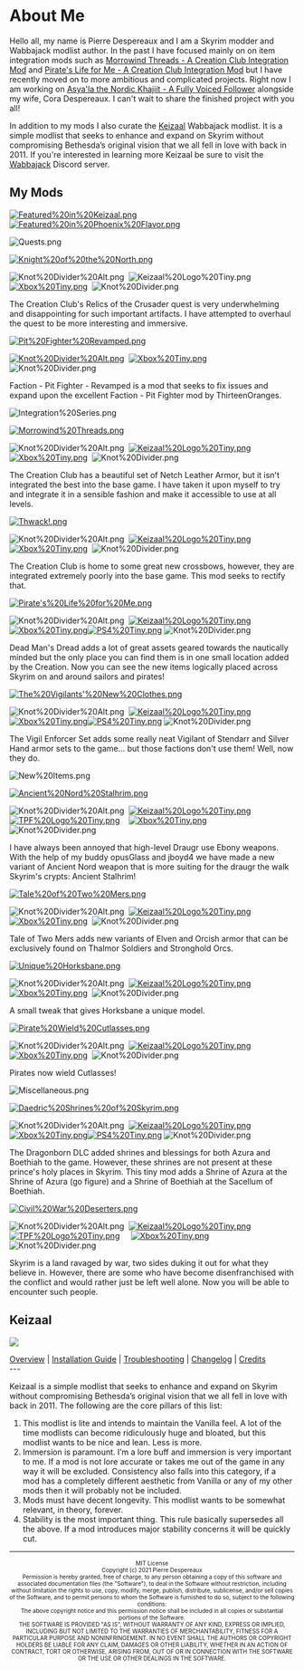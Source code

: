 # About Me

Hello all, my name is Pierre Despereaux and I am a Skyrim modder and Wabbajack modlist author. In the past I have focused mainly on on item integration mods such as [Morrowind Threads - A Creation Club Integration Mod](https://www.nexusmods.com/skyrimspecialedition/mods/45352) and [Pirate's Life for Me - A Creation Club Integration Mod](https://www.nexusmods.com/skyrimspecialedition/mods/35163) but I have recently moved on to more ambitious and complicated projects. Right now I am working on [Asya'la the Nordic Khajiit - A Fully Voiced Follower](https://www.youtube.com/watch?v=rbU1ubNYZbo) alongside my wife, Cora Despereaux. I can't wait to share the finished project with you all!

In addition to my mods I also curate the [Keizaal](https://pierredespereaux.github.io/Keizaal/) Wabbajack modlist. It is a simple modlist that seeks to enhance and expand on Skyrim without compromising Bethesda’s original vision that we all fell in love with back in 2011. If you're interested in learning more Keizaal be sure to visit the [Wabbajack](https://discord.com/invite/wabbajack) Discord server.

## My Mods

[![Featured%20in%20Keizaal.png](https://raw.githubusercontent.com/PierreDespereaux/Keizaal/main/assets/images/branding/Featured%20in%20Keizaal.png)](https://pierredespereaux.github.io/Keizaal/)[![Featured%20in%20Phoenix%20Flavor.png](https://raw.githubusercontent.com/PierreDespereaux/PierreDespereaux/master/assets/images/Featured%20in%20Phoenix%20Flavor.png)](https://thephoenixflavour.com/tpf/introduction/)

![Quests.png](https://raw.githubusercontent.com/PierreDespereaux/PierreDespereaux/master/assets/images/banners/Quests.png)

[![Knight%20of%20the%20North.png](https://raw.githubusercontent.com/PierreDespereaux/PierreDespereaux/master/assets/images/banners/Knight%20of%20the%20North.png)](https://www.nexusmods.com/skyrimspecialedition/mods/45869)

![Knot%20Divider%20Alt.png](https://raw.githubusercontent.com/PierreDespereaux/PierreDespereaux/master/assets/images/Knot%20Divider%20Alt.png)  ![Keizaal%20Logo%20Tiny.png](https://raw.githubusercontent.com/PierreDespereaux/Keizaal/main/assets/images/branding/Keizaal%20Logo%20Tiny.png)     [![Xbox%20Tiny.png](https://raw.githubusercontent.com/PierreDespereaux/PierreDespereaux/master/assets/images/Xbox%20Tiny.png)](https://bethesda.net/en/mods/skyrim/mod-detail/4200958)  ![Knot%20Divider.png](https://raw.githubusercontent.com/PierreDespereaux/PierreDespereaux/master/assets/images/Knot%20Divider.png)

The Creation Club's Relics of the Crusader quest is very underwhelming and disappointing for such important artifacts. I have attempted to overhaul the quest to be more interesting and immersive.

[![Pit%20Fighter%20Revamped.png](https://raw.githubusercontent.com/PierreDespereaux/PierreDespereaux/master/assets/images/banners/Pit%20Fighter%20Revamped.png)](https://www.nexusmods.com/skyrimspecialedition/mods/42340)

[![Knot%20Divider%20Alt.png](https://raw.githubusercontent.com/PierreDespereaux/PierreDespereaux/master/assets/images/Knot%20Divider%20Alt.png)](https://youtu.be/dQw4w9WgXcQ)  [![Xbox%20Tiny.png](https://raw.githubusercontent.com/PierreDespereaux/PierreDespereaux/master/assets/images/Xbox%20Tiny.png)](https://bethesda.net/en/mods/skyrim/mod-detail/4194323)  ![Knot%20Divider.png](https://raw.githubusercontent.com/PierreDespereaux/PierreDespereaux/master/assets/images/Knot%20Divider.png)

Faction - Pit Fighter - Revamped is a mod that seeks to fix issues and expand upon the excellent Faction - Pit Fighter mod by ThirteenOranges.

![Integration%20Series.png](https://raw.githubusercontent.com/PierreDespereaux/PierreDespereaux/master/assets/images/banners/Integration%20Series.png)

[![Morrowind%20Threads.png](https://raw.githubusercontent.com/PierreDespereaux/PierreDespereaux/master/assets/images/banners/Morrowind%20Threads.png)](https://www.nexusmods.com/skyrimspecialedition/mods/45352)

![Knot%20Divider%20Alt.png](https://raw.githubusercontent.com/PierreDespereaux/PierreDespereaux/master/assets/images/Knot%20Divider%20Alt.png)  [![Keizaal%20Logo%20Tiny.png](https://raw.githubusercontent.com/PierreDespereaux/Keizaal/main/assets/images/branding/Keizaal%20Logo%20Tiny.png)](http://pierredespereaux.github.io/Keizaal/)     [![Xbox%20Tiny.png](https://raw.githubusercontent.com/PierreDespereaux/PierreDespereaux/master/assets/images/Xbox%20Tiny.png)](https://bethesda.net/en/mods/skyrim/mod-detail/4198330)  ![Knot%20Divider.png](https://raw.githubusercontent.com/PierreDespereaux/PierreDespereaux/master/assets/images/Knot%20Divider.png)

The Creation Club has a beautiful set of Netch Leather Armor, but it isn't integrated the best into the base game. I have taken it upon myself to try and integrate it in a sensible fashion and make it accessible to use at all levels.

[![Thwack!.png](https://raw.githubusercontent.com/PierreDespereaux/PierreDespereaux/master/assets/images/banners/Thwack!.png)](https://www.nexusmods.com/skyrimspecialedition/mods/42653/)

![Knot%20Divider%20Alt.png](https://raw.githubusercontent.com/PierreDespereaux/PierreDespereaux/master/assets/images/Knot%20Divider%20Alt.png)  [![Keizaal%20Logo%20Tiny.png](https://raw.githubusercontent.com/PierreDespereaux/Keizaal/main/assets/images/branding/Keizaal%20Logo%20Tiny.png)](http://pierredespereaux.github.io/Keizaal/)     [![Xbox%20Tiny.png](https://raw.githubusercontent.com/PierreDespereaux/PierreDespereaux/master/assets/images/Xbox%20Tiny.png)](https://bethesda.net/en/mods/skyrim/mod-detail/4189205)  ![Knot%20Divider.png](https://raw.githubusercontent.com/PierreDespereaux/PierreDespereaux/master/assets/images/Knot%20Divider.png)

The Creation Club is home to some great new crossbows, however, they are integrated extremely poorly into the base game. This mod seeks to rectify that.

[![Pirate's%20Life%20for%20Me.png](https://raw.githubusercontent.com/PierreDespereaux/PierreDespereaux/master/assets/images/banners/Pirate's%20Life%20for%20Me.png)](https://www.nexusmods.com/skyrimspecialedition/mods/35163)

![Knot%20Divider%20Alt.png](https://raw.githubusercontent.com/PierreDespereaux/PierreDespereaux/master/assets/images/Knot%20Divider%20Alt.png)  [![Keizaal%20Logo%20Tiny.png](https://raw.githubusercontent.com/PierreDespereaux/Keizaal/main/assets/images/branding/Keizaal%20Logo%20Tiny.png)](http://pierredespereaux.github.io/Keizaal/)     [![Xbox%20Tiny.png](https://raw.githubusercontent.com/PierreDespereaux/PierreDespereaux/master/assets/images/Xbox%20Tiny.png)](https://bethesda.net/en/mods/skyrim/mod-detail/4157655)[![PS4%20Tiny.png](https://raw.githubusercontent.com/PierreDespereaux/PierreDespereaux/master/assets/images/PS4%20Tiny.png)](https://bethesda.net/en/mods/skyrim/mod-detail/4157657) ![Knot%20Divider.png](https://raw.githubusercontent.com/PierreDespereaux/PierreDespereaux/master/assets/images/Knot%20Divider.png)

Dead Man's Dread adds a lot of great assets geared towards the nautically minded but the only place you can find them is in one small location added by the Creation. Now you can see the new items logically placed across Skyrim on and around sailors and pirates!

[![The%20Vigilants'%20New%20Clothes.png](https://raw.githubusercontent.com/PierreDespereaux/PierreDespereaux/master/assets/images/banners/The%20Vigilants'%20New%20Clothes.png)](https://www.nexusmods.com/skyrimspecialedition/mods/31991)

![Knot%20Divider%20Alt.png](https://raw.githubusercontent.com/PierreDespereaux/PierreDespereaux/master/assets/images/Knot%20Divider%20Alt.png)  [![Keizaal%20Logo%20Tiny.png](https://raw.githubusercontent.com/PierreDespereaux/Keizaal/main/assets/images/branding/Keizaal%20Logo%20Tiny.png)](http://pierredespereaux.github.io/Keizaal/)     [![Xbox%20Tiny.png](https://raw.githubusercontent.com/PierreDespereaux/PierreDespereaux/master/assets/images/Xbox%20Tiny.png)](https://bethesda.net/en/mods/skyrim/mod-detail/4144937)[![PS4%20Tiny.png](https://raw.githubusercontent.com/PierreDespereaux/PierreDespereaux/master/assets/images/PS4%20Tiny.png)](https://bethesda.net/en/mods/skyrim/mod-detail/4144938) ![Knot%20Divider.png](https://raw.githubusercontent.com/PierreDespereaux/PierreDespereaux/master/assets/images/Knot%20Divider.png)

The Vigil Enforcer Set adds some really neat Vigilant of Stendarr and Silver Hand armor sets to the game... but those factions don't use them! Well, now they do.

![New%20Items.png](https://raw.githubusercontent.com/PierreDespereaux/PierreDespereaux/master/assets/images/banners/New%20Items.png)

[![Ancient%20Nord%20Stalhrim.png](https://raw.githubusercontent.com/PierreDespereaux/PierreDespereaux/master/assets/images/banners/Ancient%20Nord%20Stalhrim.png)](https://www.nexusmods.com/skyrimspecialedition/mods/48756)

![Knot%20Divider%20Alt.png](https://raw.githubusercontent.com/PierreDespereaux/PierreDespereaux/master/assets/images/Knot%20Divider%20Alt.png)  [![Keizaal%20Logo%20Tiny.png](https://raw.githubusercontent.com/PierreDespereaux/Keizaal/main/assets/images/branding/Keizaal%20Logo%20Tiny.png)](http://pierredespereaux.github.io/Keizaal/) [![TPF%20Logo%20Tiny.png](https://raw.githubusercontent.com/PierreDespereaux/PierreDespereaux/master/assets/images/TPF%20Logo%20Tiny.png)](http://thephoenixflavour.com/tpf/introduction/)    [![Xbox%20Tiny.png](https://raw.githubusercontent.com/PierreDespereaux/PierreDespereaux/master/assets/images/Xbox%20Tiny.png)](https://bethesda.net/en/mods/skyrim/mod-detail/4210568)  ![Knot%20Divider.png](https://raw.githubusercontent.com/PierreDespereaux/PierreDespereaux/master/assets/images/Knot%20Divider.png)

I have always been annoyed that high-level Draugr use Ebony weapons. With the help of my buddy opusGlass and jboyd4 we have made a new variant of Ancient Nord weapon that is more suiting for the draugr the walk Skyrim's crypts: Ancient Stalhrim!

[![Tale%20of%20Two%20Mers.png](https://raw.githubusercontent.com/PierreDespereaux/PierreDespereaux/master/assets/images/banners/Tale%20of%20Two%20Mers.png)](https://www.nexusmods.com/skyrimspecialedition/mods/43074)

![Knot%20Divider%20Alt.png](https://raw.githubusercontent.com/PierreDespereaux/PierreDespereaux/master/assets/images/Knot%20Divider%20Alt.png)  [![Keizaal%20Logo%20Tiny.png](https://raw.githubusercontent.com/PierreDespereaux/Keizaal/main/assets/images/branding/Keizaal%20Logo%20Tiny.png)](http://pierredespereaux.github.io/Keizaal/)     [![Xbox%20Tiny.png](https://raw.githubusercontent.com/PierreDespereaux/PierreDespereaux/master/assets/images/Xbox%20Tiny.png)](https://bethesda.net/en/mods/skyrim/mod-detail/4189211)  ![Knot%20Divider.png](https://raw.githubusercontent.com/PierreDespereaux/PierreDespereaux/master/assets/images/Knot%20Divider.png)

Tale of Two Mers adds new variants of Elven and Orcish armor that can be exclusively found on Thalmor Soldiers and Stronghold Orcs.

[![Unique%20Horksbane.png](https://raw.githubusercontent.com/PierreDespereaux/PierreDespereaux/master/assets/images/banners/Unique%20Horksbane.png)](https://www.nexusmods.com/skyrimspecialedition/mods/42971)

![Knot%20Divider%20Alt.png](https://raw.githubusercontent.com/PierreDespereaux/PierreDespereaux/master/assets/images/Knot%20Divider%20Alt.png)  [![Keizaal%20Logo%20Tiny.png](https://raw.githubusercontent.com/PierreDespereaux/Keizaal/main/assets/images/branding/Keizaal%20Logo%20Tiny.png)](http://pierredespereaux.github.io/Keizaal/)     [![Xbox%20Tiny.png](https://raw.githubusercontent.com/PierreDespereaux/PierreDespereaux/master/assets/images/Xbox%20Tiny.png)](https://bethesda.net/en/mods/skyrim/mod-detail/4189209)  ![Knot%20Divider.png](https://raw.githubusercontent.com/PierreDespereaux/PierreDespereaux/master/assets/images/Knot%20Divider.png)

A small tweak that gives Horksbane a unique model.

[![Pirate%20Wield%20Cutlasses.png](https://raw.githubusercontent.com/PierreDespereaux/PierreDespereaux/master/assets/images/banners/Pirate%20Wield%20Cutlasses.png)](https://www.nexusmods.com/skyrimspecialedition/mods/31753)

![Knot%20Divider%20Alt.png](https://raw.githubusercontent.com/PierreDespereaux/PierreDespereaux/master/assets/images/Knot%20Divider%20Alt.png)  [![Keizaal%20Logo%20Tiny.png](https://raw.githubusercontent.com/PierreDespereaux/Keizaal/main/assets/images/branding/Keizaal%20Logo%20Tiny.png)](http://pierredespereaux.github.io/Keizaal/)     [![Xbox%20Tiny.png](https://raw.githubusercontent.com/PierreDespereaux/PierreDespereaux/master/assets/images/Xbox%20Tiny.png)](https://bethesda.net/en/mods/skyrim/mod-detail/4145412)  ![Knot%20Divider.png](https://raw.githubusercontent.com/PierreDespereaux/PierreDespereaux/master/assets/images/Knot%20Divider.png)

Pirates now wield Cutlasses!

![Miscellaneous.png](https://raw.githubusercontent.com/PierreDespereaux/PierreDespereaux/master/assets/images/banners/Miscellaneous.png)

[![Daedric%20Shrines%20of%20Skyrim.png](https://raw.githubusercontent.com/PierreDespereaux/PierreDespereaux/master/assets/images/banners/Daedric%20Shrines%20of%20Skyrim.png)](https://www.nexusmods.com/skyrimspecialedition/mods/49366)

![Knot%20Divider%20Alt.png](https://raw.githubusercontent.com/PierreDespereaux/PierreDespereaux/master/assets/images/Knot%20Divider%20Alt.png)  [![Keizaal%20Logo%20Tiny.png](https://raw.githubusercontent.com/PierreDespereaux/Keizaal/main/assets/images/branding/Keizaal%20Logo%20Tiny.png)](http://pierredespereaux.github.io/Keizaal/)     [![Xbox%20Tiny.png](https://raw.githubusercontent.com/PierreDespereaux/PierreDespereaux/master/assets/images/Xbox%20Tiny.png)](https://bethesda.net/en/mods/skyrim/mod-detail/4213391)[![PS4%20Tiny.png](https://raw.githubusercontent.com/PierreDespereaux/PierreDespereaux/master/assets/images/PS4%20Tiny.png)](https://bethesda.net/en/mods/skyrim/mod-detail/4213393) ![Knot%20Divider.png](https://raw.githubusercontent.com/PierreDespereaux/PierreDespereaux/master/assets/images/Knot%20Divider.png)

The Dragonborn DLC added shrines and blessings for both Azura and Boethiah to the game. However, these shrines are not present at these prince's holy places in Skyrim. This tiny mod adds a Shrine of Azura at the Shrine of Azura (go figure) and a Shrine of Boethiah at the Sacellum of Boethiah.

[![Civil%20War%20Deserters.png](https://raw.githubusercontent.com/PierreDespereaux/PierreDespereaux/master/assets/images/banners/Civil%20War%20Deserters.png)](https://www.nexusmods.com/skyrimspecialedition/mods/44497)

![Knot%20Divider%20Alt.png](https://raw.githubusercontent.com/PierreDespereaux/PierreDespereaux/master/assets/images/Knot%20Divider%20Alt.png)  [![Keizaal%20Logo%20Tiny.png](https://raw.githubusercontent.com/PierreDespereaux/Keizaal/main/assets/images/branding/Keizaal%20Logo%20Tiny.png)](http://pierredespereaux.github.io/Keizaal/) [![TPF%20Logo%20Tiny.png](https://raw.githubusercontent.com/PierreDespereaux/PierreDespereaux/master/assets/images/TPF%20Logo%20Tiny.png)](http://thephoenixflavour.com/tpf/introduction/)     [![Xbox%20Tiny.png](https://raw.githubusercontent.com/PierreDespereaux/PierreDespereaux/master/assets/images/Xbox%20Tiny.png)](https://bethesda.net/en/mods/skyrim/mod-detail/4195157)  ![Knot%20Divider.png](https://raw.githubusercontent.com/PierreDespereaux/PierreDespereaux/master/assets/images/Knot%20Divider.png)

Skyrim is a land ravaged by war, two sides duking it out for what they believe in. However, there are some who have become disenfranchised with the conflict and would rather just be left well alone. Now you will be able to encounter such people.

## Keizaal

[<img src="https://raw.githubusercontent.com/PierreDespereaux/Keizaal/main/assets/images/Keizaal%20Banner%20Small.png">](https://pierredespereaux.github.io/Keizaal/)
<!-- markdownlint-disable MD033 -->
<div class="socials">
<a class="buttons" href="https://pierredespereaux.github.io/Keizaal/">Overview</a> | 
<a class="buttons" href="https://pierredespereaux.github.io/Keizaal/INSTALLATIONGUIDE.html">Installation Guide</a> |
<a class="buttons" href="https://pierredespereaux.github.io/Keizaal/TROUBLESHOOTING.html">Troubleshooting</a> |
<a class="buttons" href="https://pierredespereaux.github.io/Keizaal/CHANGELOG.html">Changelog</a> |
<a class="buttons" href="https://pierredespereaux.github.io/Keizaal/CREDITS.html">Credits</a>

</div>
---

Keizaal is a simple modlist that seeks to enhance and expand on Skyrim without compromising Bethesda’s original vision that we all fell in love with back in 2011. The following are the core pillars of this list:

1. This modlist is lite and intends to maintain the Vanilla feel. A lot of the time modlists can become ridiculously huge and bloated, but this modlist wants to be nice and lean. Less is more.
2. Immersion is paramount. I’m a lore buff and immersion is very important to me. If a mod is not lore accurate or takes me out of the game in any way it will be excluded. Consistency also falls into this category, if a mod has a completely different aesthetic from Vanilla or any of my other mods then it will probably not be included.
3. Mods must have decent longevity. This modlist wants to be somewhat relevant, in theory, forever.
4. Stability is the most important thing. This rule basically supersedes all the above. If a mod introduces major stability concerns it will be quickly cut.

---

<center> <font size="1">MIT License<font size="1"> 

<center> <font size="1">Copyright (c) 2021 Pierre Despereaux<font size="1">

<center> <font size="1">Permission is hereby granted, free of charge, to any person obtaining a copy of this software and associated documentation files (the "Software"), to deal in the Software without restriction, including without limitation the rights to use, copy, modify, merge, publish, distribute, sublicense, and/or sell copies of the Software, and to permit persons to whom the Software is furnished to do so, subject to the following conditions:<font size="1">

<center> <font size="1">The above copyright notice and this permission notice shall be included in all copies or substantial portions of the Software.<font size="1">

<center> <font size="1">THE SOFTWARE IS PROVIDED "AS IS", WITHOUT WARRANTY OF ANY KIND, EXPRESS OR IMPLIED, INCLUDING BUT NOT LIMITED TO THE WARRANTIES OF MERCHANTABILITY, FITNESS FOR A PARTICULAR PURPOSE AND NONINFRINGEMENT. IN NO EVENT SHALL THE AUTHORS OR COPYRIGHT HOLDERS BE LIABLE FOR ANY CLAIM, DAMAGES OR OTHER LIABILITY, WHETHER IN AN ACTION OF CONTRACT, TORT OR OTHERWISE, ARISING FROM, OUT OF OR IN CONNECTION WITH THE SOFTWARE OR THE USE OR OTHER DEALINGS IN THE SOFTWARE.<font size="1">
